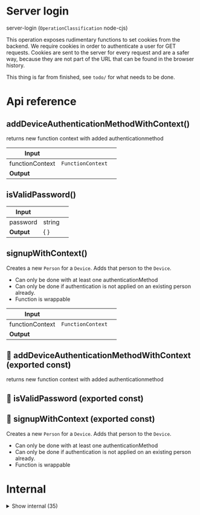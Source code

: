 # Server login

server-login (`OperationClassification` node-cjs)

This operation exposes rudimentary functions to set cookies from the backend. We require cookies in order to authenticate a user for GET requests. Cookies are sent to the server for every request and are a safer way, because they are not part of the URL that can be found in the browser history.

This thing is far from finished, see `todo/` for what needs to be done.




# Api reference

## addDeviceAuthenticationMethodWithContext()

returns new function context with added authenticationmethod


| Input      |    |    |
| ---------- | -- | -- |
| functionContext | `FunctionContext` |  |,| method | `AuthenticationMethodMethod` |  |,| handle | string |  |,| credential (optional) | string |  |
| **Output** |    |    |



## isValidPassword()

| Input      |    |    |
| ---------- | -- | -- |
| password | string |  |
| **Output** | {  }   |    |



## signupWithContext()

Creates a new `Person` for a `Device`. Adds that person to the `Device`.

- Can only be done with at least one authenticationMethod
- Can only be done if authentication is not applied on an existing person already.
- Function is wrappable


| Input      |    |    |
| ---------- | -- | -- |
| functionContext | `FunctionContext` |  |,| personData | `SignupPersonData` | Data required for creating a `Person`. Can be filled in by the user partly, but also partly automatically |
| **Output** |    |    |



## 📄 addDeviceAuthenticationMethodWithContext (exported const)

returns new function context with added authenticationmethod


## 📄 isValidPassword (exported const)

## 📄 signupWithContext (exported const)

Creates a new `Person` for a `Device`. Adds that person to the `Device`.

- Can only be done with at least one authenticationMethod
- Can only be done if authentication is not applied on an existing person already.
- Function is wrappable

# Internal

<details><summary>Show internal (35)</summary>
    
  # addAuthenticationMethod()

sends an email or sms, or already confirms in case of emailPassword

core function for `addPersonAuthenticationMethod` and `addDeviceAuthenticatedMethod`


| Input      |    |    |
| ---------- | -- | -- |
| method | `AuthenticationMethodMethod` |  |,| handle | string |  |,| shouldBeUnique (optional) | boolean | TODO: check if it's unique before sending an email. This is needed in case you are a person trying to add a method, because then there might be another person with the same handle. |,| credential (optional) | string |  |
| **Output** |    |    |



## addDeviceAuthenticationMethodConfirm()

adds an `authenticatedMethod` to `Device` after the OTP is correct

For now, only handles methods `phoneNumber` and `email`

TODO: extrahere the core into `addAuthenticationMethodConfirm` and use it in this one and make also `addPersonAuthenticationMethodConfirm`


| Input      |    |    |
| ---------- | -- | -- |
| deviceId | string | device id |,| method | `AuthenticationMethodMethod` |  |,| otp | number | one time password |
| **Output** |    |    |



## addPersonAuthenticationMethodWithContext()

| Input      |    |    |
| ---------- | -- | -- |
| functionContext | `FunctionContext` |  |,| method | `AuthenticationMethodMethod` |  |,| handle | string | most of the time, this is a username, but can also be phone number or email or so |,| credential (optional) | string |  |
| **Output** |    |    |



## findAuthenticatedPersonWithHandle()

Check if the handle is already taken by some person in the system


| Input      |    |    |
| ---------- | -- | -- |
| method | `AuthenticationMethodMethod` |  |,| handle | string |  |
| **Output** |    |    |



## findLoggedinPersonsWithContext()

This finds all persons you should be logged in as according to all your device's Authentication Methods.

Does not update your device to add the found persons.


| Input      |    |    |
| ---------- | -- | -- |
| functionContext | `FunctionContext` |  |
| **Output** |    |    |



## getMeWithContext()

Get all relevant information about yourself, including all persons that are attached to you.

NB: probably need to omit some fields later, but for now it's fine


| Input      |    |    |
| ---------- | -- | -- |
| functionContext | `FunctionContext` |  |
| **Output** |    |    |



## getPublicPerson()

| Input      |    |    |
| ---------- | -- | -- |
| id (optional) | string |  |
| **Output** |    |    |



## getPublicPersons()

| Input      |    |    |
| ---------- | -- | -- |
| - | | |
| **Output** |    |    |



## isPhoneNumber()

TODO: Implement this


| Input      |    |    |
| ---------- | -- | -- |
| phoneNumber | string |  |
| **Output** | {  }   |    |



## loginWithContext()

attaches the `Device` with `authToken` to a `Person` once all required authenticationMethods are provided. If not, it needs to return the required authenticationMethods so the user can attach those to the device until loggin is successful.


| Input      |    |    |
| ---------- | -- | -- |
| functionContext | `FunctionContext` |  |
| **Output** |    |    |



## loginWithPasswordWithContext()

Login with username and password

1. Adds an username/password combo as auth-method to the device,
2. Checks the persons to match the auth
3. In case of match, moves the method to the person and connects the device


| Input      |    |    |
| ---------- | -- | -- |
| functionContext | `FunctionContext` |  |,| username | string |  |,| password | string |  |
| **Output** |    |    |



## logoutWithContext()

Uses cookies (https://serverjs.io/documentation/reply/#cookie-) to logout

Needed for having `authToken` with GET as well in a safe manner (e.g. for images)


| Input      |    |    |
| ---------- | -- | -- |
| functionContext | `FunctionContext` |  |,| rememberAuthentication (optional) | boolean |  |
| **Output** |    |    |



## removeDeviceAuthenticationMethodWithContext()

removes an `authenticatedMethod` from `Device`

Usually the authentication methods are an attempt to login into a new account, so if you remove something it doesnt have impact on the accounts you already logged into, because these authentications are not stored on the device but on the person.

We can therefore remove it without much validation


| Input      |    |    |
| ---------- | -- | -- |
| functionContext | `FunctionContext` |  |,| method | `AuthenticationMethodMethod` |  |
| **Output** |    |    |



## removePersonAuthenticationMethodWithContext()

removes an `authenticationMethod` from `Person` from currentPerson from authenticated device


| Input      |    |    |
| ---------- | -- | -- |
| functionContext | `FunctionContext` |  |,| method | `AuthenticationMethodMethod` |  |
| **Output** |    |    |



## signupWithPasswordWithContext()

For now only username/pass is supported due to direct verification

This function makes an authenticationmethod for the device and then signs up by creating a person for it and attaching it to the device.


| Input      |    |    |
| ---------- | -- | -- |
| functionContext | `FunctionContext` |  |,| fullName | string |  |,| username | string |  |,| pictureImage (optional) | `BackendAsset` |  |,| password | string |  |,| repeatPassword | string |  |
| **Output** |    |    |



## switchCurrentPersonWithContext()

| Input      |    |    |
| ---------- | -- | -- |
| functionContext | `FunctionContext` |  |,| newCurentPersonId | string |  |
| **Output** |    |    |



## updateMeWithContext()

| Input      |    |    |
| ---------- | -- | -- |
| functionContext | `FunctionContext` |  |,| details | `PersonProfileDetails` |  |
| **Output** |    |    |



## 🔹 SignupPersonData

Properties: 

 | Name | Type | Description |
|---|---|---|
| authorizations (optional) | array |  |
| credit (optional) | number |  |
| dataEntries (optional) | array |  |
| interestSlugs (optional) | array |  |
| media (optional) | array |  |
| name  | string |  |
| slug  | string |  |
| pictureImage (optional) | object |  |
| groupSlugs (optional) | array |  |
| requiredAuthenticationMethods (optional) | array |  |
| amountAuthenticationMethodsRequired (optional) | number |  |



## 📄 addAuthenticationMethod (exported const)

sends an email or sms, or already confirms in case of emailPassword

core function for `addPersonAuthenticationMethod` and `addDeviceAuthenticatedMethod`


## 📄 addDeviceAuthenticationMethodConfirm (exported const)

adds an `authenticatedMethod` to `Device` after the OTP is correct

For now, only handles methods `phoneNumber` and `email`

TODO: extrahere the core into `addAuthenticationMethodConfirm` and use it in this one and make also `addPersonAuthenticationMethodConfirm`


## 📄 addPersonAuthenticationMethodWithContext (exported const)

## 📄 findAuthenticatedPersonWithHandle (exported const)

Check if the handle is already taken by some person in the system


## 📄 findLoggedinPersonsWithContext (exported const)

This finds all persons you should be logged in as according to all your device's Authentication Methods.

Does not update your device to add the found persons.


## 📄 getMeWithContext (exported const)

Get all relevant information about yourself, including all persons that are attached to you.

NB: probably need to omit some fields later, but for now it's fine


## 📄 getPublicPerson (exported const)

## 📄 getPublicPersons (exported const)

## 📄 isPhoneNumber (exported const)

TODO: Implement this


## 📄 loginWithContext (exported const)

attaches the `Device` with `authToken` to a `Person` once all required authenticationMethods are provided. If not, it needs to return the required authenticationMethods so the user can attach those to the device until loggin is successful.


## 📄 loginWithPasswordWithContext (exported const)

Login with username and password

1. Adds an username/password combo as auth-method to the device,
2. Checks the persons to match the auth
3. In case of match, moves the method to the person and connects the device


## 📄 logoutWithContext (exported const)

Uses cookies (https://serverjs.io/documentation/reply/#cookie-) to logout

Needed for having `authToken` with GET as well in a safe manner (e.g. for images)


## 📄 removeDeviceAuthenticationMethodWithContext (exported const)

removes an `authenticatedMethod` from `Device`

Usually the authentication methods are an attempt to login into a new account, so if you remove something it doesnt have impact on the accounts you already logged into, because these authentications are not stored on the device but on the person.

We can therefore remove it without much validation


## 📄 removePersonAuthenticationMethodWithContext (exported const)

removes an `authenticationMethod` from `Person` from currentPerson from authenticated device


## 📄 signupWithPasswordWithContext (exported const)

For now only username/pass is supported due to direct verification

This function makes an authenticationmethod for the device and then signs up by creating a person for it and attaching it to the device.


## 📄 switchCurrentPersonWithContext (exported const)

## 📄 updateMeWithContext (exported const)

  </details>


